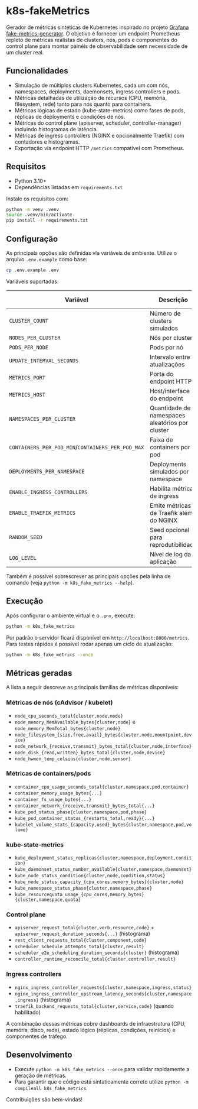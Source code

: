 # k8s-fakeMetrics

Gerador de métricas sintéticas de Kubernetes inspirado no projeto [Grafana fake-metrics-generator](https://github.com/grafana/fake-metrics-generator). O objetivo é fornecer um endpoint Prometheus repleto de métricas realistas de clusters, nós, pods e componentes do control plane para montar painéis de observabilidade sem necessidade de um cluster real.

## Funcionalidades

- Simulação de múltiplos clusters Kubernetes, cada um com nós, namespaces, deployments, daemonsets, ingress controllers e pods.
- Métricas detalhadas de utilização de recursos (CPU, memória, filesystem, rede) tanto para nós quanto para containers.
- Métricas lógicas de estado (kube-state-metrics) como fases de pods, réplicas de deployments e condições de nós.
- Métricas do control plane (apiserver, scheduler, controller-manager) incluindo histogramas de latência.
- Métricas de ingress controllers (NGINX e opcionalmente Traefik) com contadores e histogramas.
- Exportação via endpoint HTTP `/metrics` compatível com Prometheus.

## Requisitos

- Python 3.10+
- Dependências listadas em `requirements.txt`

Instale os requisitos com:

```bash
python -m venv .venv
source .venv/bin/activate
pip install -r requirements.txt
```

## Configuração

As principais opções são definidas via variáveis de ambiente. Utilize o arquivo `.env.example` como base:

```bash
cp .env.example .env
```

Variáveis suportadas:

| Variável | Descrição | Valor padrão |
| --- | --- | --- |
| `CLUSTER_COUNT` | Número de clusters simulados | `1` |
| `NODES_PER_CLUSTER` | Nós por cluster | `3` |
| `PODS_PER_NODE` | Pods por nó | `8` |
| `UPDATE_INTERVAL_SECONDS` | Intervalo entre atualizações | `5` |
| `METRICS_PORT` | Porta do endpoint HTTP | `8000` |
| `METRICS_HOST` | Host/interface do endpoint | `0.0.0.0` |
| `NAMESPACES_PER_CLUSTER` | Quantidade de namespaces aleatórios por cluster | `4` |
| `CONTAINERS_PER_POD_MIN`/`CONTAINERS_PER_POD_MAX` | Faixa de containers por pod | `1`/`3` |
| `DEPLOYMENTS_PER_NAMESPACE` | Deployments simulados por namespace | `2` |
| `ENABLE_INGRESS_CONTROLLERS` | Habilita métricas de ingress | `true` |
| `ENABLE_TRAEFIK_METRICS` | Emite métricas de Traefik além do NGINX | `false` |
| `RANDOM_SEED` | Seed opcional para reprodutibilidade | `None` |
| `LOG_LEVEL` | Nível de log da aplicação | `INFO` |

Também é possível sobrescrever as principais opções pela linha de comando (veja `python -m k8s_fake_metrics --help`).

## Execução

Após configurar o ambiente virtual e o `.env`, execute:

```bash
python -m k8s_fake_metrics
```

Por padrão o servidor ficará disponível em `http://localhost:8000/metrics`. Para testes rápidos é possível rodar apenas um ciclo de atualização:

```bash
python -m k8s_fake_metrics --once
```

## Métricas geradas

A lista a seguir descreve as principais famílias de métricas disponíveis:

### Métricas de nós (cAdvisor / kubelet)

- `node_cpu_seconds_total{cluster,node,mode}`
- `node_memory_MemAvailable_bytes{cluster,node}` e `node_memory_MemTotal_bytes{cluster,node}`
- `node_filesystem_{size,free,avail}_bytes{cluster,node,mountpoint,device}`
- `node_network_{receive,transmit}_bytes_total{cluster,node,interface}`
- `node_disk_{read,written}_bytes_total{cluster,node,device}`
- `node_hwmon_temp_celsius{cluster,node,sensor}`

### Métricas de containers/pods

- `container_cpu_usage_seconds_total{cluster,namespace,pod,container}`
- `container_memory_usage_bytes{...}`
- `container_fs_usage_bytes{...}`
- `container_network_{receive,transmit}_bytes_total{...}`
- `kube_pod_status_phase{cluster,namespace,pod,phase}`
- `kube_pod_container_status_{restarts_total,ready}{...}`
- `kubelet_volume_stats_{capacity,used}_bytes{cluster,namespace,pod,volume}`

### kube-state-metrics

- `kube_deployment_status_replicas{cluster,namespace,deployment,condition}`
- `kube_daemonset_status_number_available{cluster,namespace,daemonset}`
- `kube_node_status_condition{cluster,node,condition,status}`
- `kube_node_status_capacity_{cpu_cores,memory_bytes}{cluster,node}`
- `kube_namespace_status_phase{cluster,namespace,phase}`
- `kube_resourcequota_usage_{cpu_cores,memory_bytes}{cluster,namespace,quota}`

### Control plane

- `apiserver_request_total{cluster,verb,resource,code}` + `apiserver_request_duration_seconds{...}` (histograma)
- `rest_client_requests_total{cluster,component,code}`
- `scheduler_schedule_attempts_total{cluster,result}`
- `scheduler_e2e_scheduling_duration_seconds{cluster}` (histograma)
- `controller_runtime_reconcile_total{cluster,controller,result}`

### Ingress controllers

- `nginx_ingress_controller_requests{cluster,namespace,ingress,status}`
- `nginx_ingress_controller_upstream_latency_seconds{cluster,namespace,ingress}` (histograma)
- `traefik_backend_requests_total{cluster,service,code}` (quando habilitado)

A combinação dessas métricas cobre dashboards de infraestrutura (CPU, memória, disco, rede), estado lógico (réplicas, condições, reinícios) e componentes de tráfego.

## Desenvolvimento

- Execute `python -m k8s_fake_metrics --once` para validar rapidamente a geração de métricas.
- Para garantir que o código está sintaticamente correto utilize `python -m compileall k8s_fake_metrics`.

Contribuições são bem-vindas!
